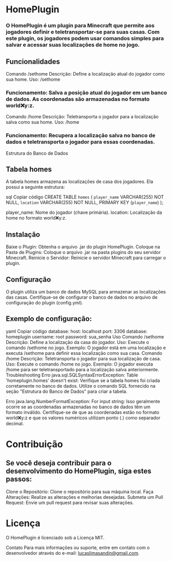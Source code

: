 # HomePlugin
### O HomePlugin é um plugin para Minecraft que permite aos jogadores definir e teletransportar-se para suas casas. Com este plugin, os jogadores podem usar comandos simples para salvar e acessar suas localizações de home no jogo.

## Funcionalidades
Comando /sethome
Descrição: Define a localização atual do jogador como sua home.
Uso: /sethome

### Funcionamento: Salva a posição atual do jogador em um banco de dados. As coordenadas são armazenadas no formato world:x:y:z.
Comando /home
Descrição: Teletransporta o jogador para a localização salva como sua home.
Uso: /home

### Funcionamento: Recupera a localização salva no banco de dados e teletransporta o jogador para essas coordenadas.
Estrutura do Banco de Dados

## Tabela homes
A tabela homes armazena as localizações de casa dos jogadores. Ela possui a seguinte estrutura:

sql
Copiar código
CREATE TABLE `homes` (
  `player_name` VARCHAR(255) NOT NULL,
  `location` VARCHAR(255) NOT NULL,
  PRIMARY KEY (`player_name`)
);

player_name: Nome do jogador (chave primária).
location: Localização da home no formato world:x:y:z.

## Instalação

Baixe o Plugin: Obtenha o arquivo .jar do plugin HomePlugin.
Coloque na Pasta de Plugins: Coloque o arquivo .jar na pasta plugins do seu servidor Minecraft.
Reinicie o Servidor: Reinicie o servidor Minecraft para carregar o plugin.

## Configuração
O plugin utiliza um banco de dados MySQL para armazenar as localizações das casas. Certifique-se de configurar o banco de dados no arquivo de configuração do plugin (config.yml).

## Exemplo de configuração:

yaml
Copiar código
database:
  host: localhost
  port: 3306
  database: homeplugin
  username: root
  password: sua_senha
Uso
Comando /sethome
Descrição: Define a localização da casa do jogador.
Uso: Execute o comando /sethome no jogo.
Exemplo: O jogador está em uma localização e executa /sethome para definir essa localização como sua casa.
Comando /home
Descrição: Teletransporta o jogador para sua localização de casa.
Uso: Execute o comando /home no jogo.
Exemplo: O jogador executa /home para ser teletransportado para a localização salva anteriormente.
Troubleshooting
Erro java.sql.SQLSyntaxErrorException: Table 'homeplugin.homes' doesn't exist: Verifique se a tabela homes foi criada corretamente no banco de dados. Utilize o comando SQL fornecido na seção "Estrutura do Banco de Dados" para criar a tabela.

Erro java.lang.NumberFormatException: For input string: Isso geralmente ocorre se as coordenadas armazenadas no banco de dados têm um formato inválido. Certifique-se de que as coordenadas estão no formato world:x:y:z e que os valores numéricos utilizam ponto (.) como separador decimal.

# Contribuição
## Se você deseja contribuir para o desenvolvimento do HomePlugin, siga estes passos:

Clone o Repositório: Clone o repositório para sua máquina local.
Faça Alterações: Realize as alterações e melhorias desejadas.
Submeta um Pull Request: Envie um pull request para revisar suas alterações.

# Licença
O HomePlugin é licenciado sob a Licença MIT.

Contato
Para mais informações ou suporte, entre em contato com o desenvolvedor através do e-mail: lucaslimasandin@gmail.com.

